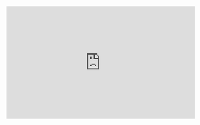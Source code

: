 
<iframe src="https://josuemardia.github.io/prueba/ayuda.html" width="500px" height="300px" frameborder="0" allowfullscreen></iframe>
 
